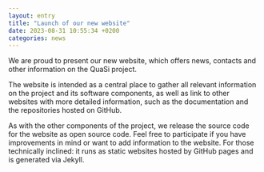 ```yaml
---
layout: entry
title: "Launch of our new website"
date: 2023-08-31 10:55:34 +0200
categories: news
---
```

We are proud to present our new website, which offers news, contacts and other information on the QuaSi project.

The website is intended as a central place to gather all relevant information on the project and its
software components, as well as link to other websites with more detailed information, such as the documentation
and the repositories hosted on GitHub.

As with the other components of the project, we release the source code for the website as open source code. Feel
free to participate if you have improvements in mind or want to add information to the website. For those
technically inclined: it runs as static websites hosted by GitHub pages and is generated via Jekyll.